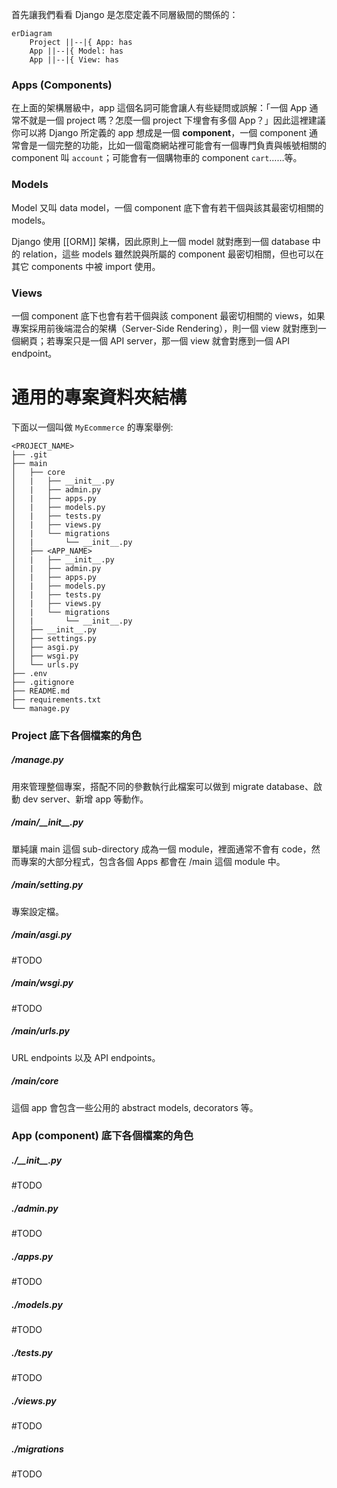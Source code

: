 首先讓我們看看 Django 是怎麼定義不同層級間的關係的：

```mermaid
erDiagram
    Project ||--|{ App: has
    App ||--|{ Model: has
    App ||--|{ View: has
```

### Apps (Components)

在上面的架構層級中，app 這個名詞可能會讓人有些疑問或誤解：「一個 App 通常不就是一個 project 嗎？怎麼一個 project 下埋會有多個 App？」因此這裡建議你可以將 Django 所定義的 app 想成是一個 **component**，一個 component 通常會是一個完整的功能，比如一個電商網站裡可能會有一個專門負責與帳號相關的 component 叫 `account`；可能會有一個購物車的 component `cart`……等。

### Models

Model 又叫 data model，一個 component 底下會有若干個與該其最密切相關的 models。

Django 使用 [[ORM]] 架構，因此原則上一個 model 就對應到一個 database 中的 relation，這些 models 雖然說與所屬的 component 最密切相關，但也可以在其它 components 中被 import 使用。

### Views

一個 component 底下也會有若干個與該 component 最密切相關的 views，如果專案採用前後端混合的架構（Server-Side Rendering），則一個 view 就對應到一個網頁；若專案只是一個 API server，那一個 view 就會對應到一個 API endpoint。

# 通用的專案資料夾結構

下面以一個叫做 `MyEcommerce` 的專案舉例:

```plaintext
<PROJECT_NAME>
├── .git
├── main
│   ├── core
│   |   ├── __init__.py
│   |   ├── admin.py
│   |   ├── apps.py
│   |   ├── models.py
│   |   ├── tests.py
│   |   ├── views.py
│   |   └── migrations
│   |       └── __init__.py
│   ├── <APP_NAME>
│   |   ├── __init__.py
│   |   ├── admin.py
│   |   ├── apps.py
│   |   ├── models.py
│   |   ├── tests.py
│   |   ├── views.py
│   |   └── migrations
│   |       └── __init__.py
│   ├── __init__.py
│   ├── settings.py
│   ├── asgi.py
│   ├── wsgi.py
│   └── urls.py
├── .env
├── .gitignore
├── README.md
├── requirements.txt
└── manage.py
```

### Project 底下各個檔案的角色

##### /manage.py

用來管理整個專案，搭配不同的參數執行此檔案可以做到 migrate database、啟動 dev server、新增 app 等動作。

##### /main/\_\_init\_\_.py

單純讓 main 這個 sub-directory 成為一個 module，裡面通常不會有 code，然而專案的大部分程式，包含各個 Apps 都會在 /main 這個 module 中。

##### /main/setting.py

專案設定檔。

##### /main/asgi.py

#TODO 

##### /main/wsgi.py

#TODO 

##### /main/urls.py

URL endpoints 以及 API endpoints。

##### /main/core

這個 app 會包含一些公用的 abstract models, decorators 等。

### App (component) 底下各個檔案的角色

##### ./\_\_init\_\_.py

#TODO 

##### ./admin.py

#TODO 

##### ./apps.py

#TODO 

##### ./models.py

#TODO 

##### ./tests.py

#TODO 

##### ./views.py

#TODO 

##### ./migrations

#TODO 
